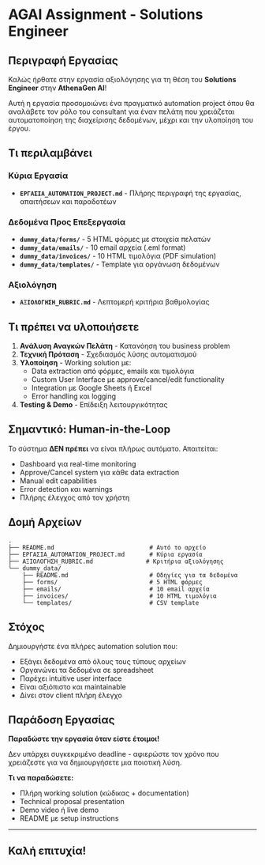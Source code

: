 # AGAI Assignment - Solutions Engineer

## Περιγραφή Εργασίας

Καλώς ήρθατε στην εργασία αξιολόγησης για τη θέση του **Solutions Engineer** στην **AthenaGen AI**!

Αυτή η εργασία προσομοιώνει ένα πραγματικό automation project όπου θα αναλάβετε τον ρόλο του consultant για έναν πελάτη που χρειάζεται αυτοματοποίηση της διαχείρισης δεδομένων, μέχρι και την υλοποίηση του έργου.

## Τι περιλαμβάνει

### Κύρια Εργασία
- **`ΕΡΓΑΣΙΑ_AUTOMATION_PROJECT.md`** - Πλήρης περιγραφή της εργασίας, απαιτήσεων και παραδοτέων

### Δεδομένα Προς Επεξεργασία
- **`dummy_data/forms/`** - 5 HTML φόρμες με στοιχεία πελατών
- **`dummy_data/emails/`** - 10 email αρχεία (.eml format)
- **`dummy_data/invoices/`** - 10 HTML τιμολόγια (PDF simulation)
- **`dummy_data/templates/`** - Template για οργάνωση δεδομένων

### Αξιολόγηση
- **`ΑΞΙΟΛΟΓΗΣΗ_RUBRIC.md`** - Λεπτομερή κριτήρια βαθμολογίας

## Τι πρέπει να υλοποιήσετε

1. **Ανάλυση Αναγκών Πελάτη** - Κατανόηση του business problem
2. **Τεχνική Πρόταση** - Σχεδιασμός λύσης αυτοματισμού
3. **Υλοποίηση** - Working solution με:
   - Data extraction από φόρμες, emails και τιμολόγια
   - Custom User Interface με approve/cancel/edit functionality
   - Integration με Google Sheets ή Excel
   - Error handling και logging
4. **Testing & Demo** - Επίδειξη λειτουργικότητας

## Σημαντικό: Human-in-the-Loop

Το σύστημα **ΔΕΝ πρέπει** να είναι πλήρως αυτόματο. Απαιτείται:
- Dashboard για real-time monitoring
- Approve/Cancel system για κάθε data extraction
- Manual edit capabilities
- Error detection και warnings
- Πλήρης έλεγχος από τον χρήστη

## Δομή Αρχείων

```
.
├── README.md                           # Αυτό το αρχείο
├── ΕΡΓΑΣΙΑ_AUTOMATION_PROJECT.md       # Κύρια εργασία
├── ΑΞΙΟΛΟΓΗΣΗ_RUBRIC.md               # Κριτήρια αξιολόγησης
└── dummy_data/
    ├── README.md                       # Οδηγίες για τα δεδομένα
    ├── forms/                          # 5 HTML φόρμες
    ├── emails/                         # 10 email αρχεία
    ├── invoices/                       # 10 HTML τιμολόγια
    └── templates/                      # CSV template
```

## Στόχος

Δημιουργήστε ένα πλήρες automation solution που:
- Εξάγει δεδομένα από όλους τους τύπους αρχείων
- Οργανώνει τα δεδομένα σε spreadsheet
- Παρέχει intuitive user interface
- Είναι αξιόπιστο και maintainable
- Δίνει στον client πλήρη έλεγχο

## Παράδοση Εργασίας

**Παραδώστε την εργασία όταν είστε έτοιμοι!**

Δεν υπάρχει συγκεκριμένο deadline - αφιερώστε τον χρόνο που χρειάζεστε για να δημιουργήσετε μια ποιοτική λύση.

**Τι να παραδώσετε:**
- Πλήρη working solution (κώδικας + documentation)
- Technical proposal presentation
- Demo video ή live demo
- README με setup instructions


---

## Καλή επιτυχία!
